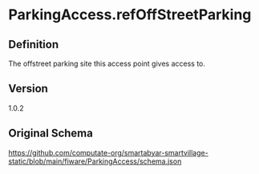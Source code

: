 # ParkingAccess.refOffStreetParking

## Definition
The offstreet parking site this access point gives access to.

## Version
1.0.2

## Original Schema
https://github.com/computate-org/smartabyar-smartvillage-static/blob/main/fiware/ParkingAccess/schema.json

